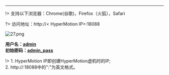 ---


!> 支持以下浏览器：Chrome(谷歌)，Firefox（火狐），Safari

?> 访问地址：http://< HyperMotion IP>:18088

![27.png](https://oneprocloud.oss-cn-beijing.aliyuncs.com/_images/standalone/27.png ':size=80%')




 **用户名：<u>admin</u>**</br>
 **初始密码：<u>admin_pass</u>**</br>



!> 1. HyperMotion IP即创建HyperMotion虚机时的IP;</br>
2. http://<HyperMotion IP>:18088中的":"为英文格式。




